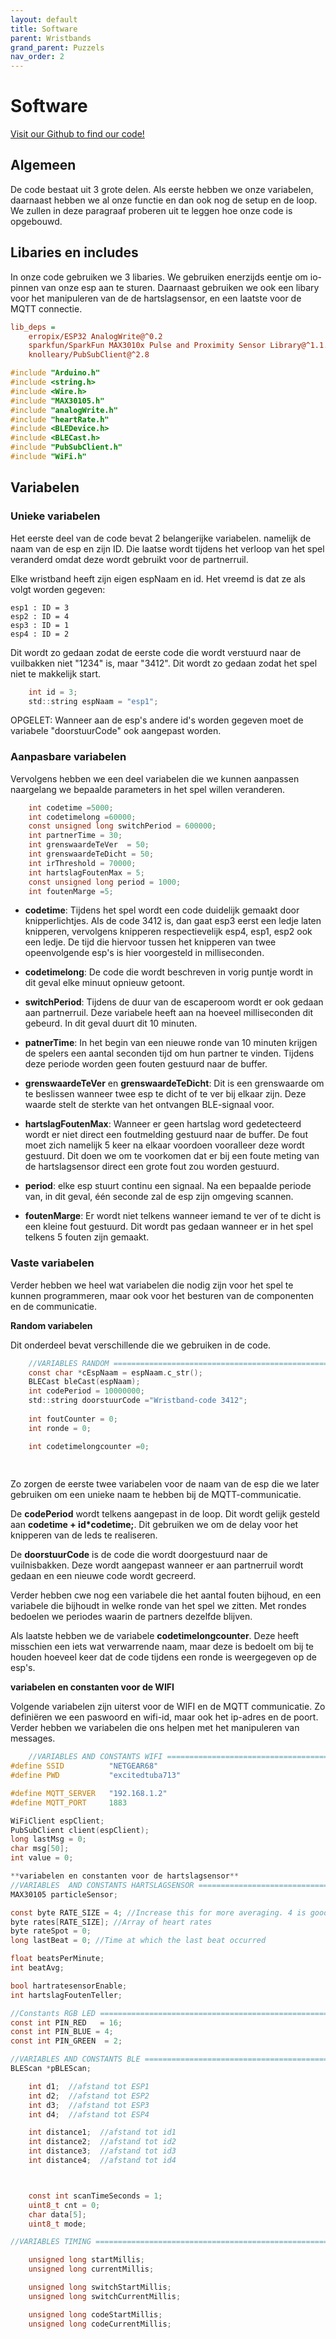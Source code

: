 ```yaml
---
layout: default
title: Software
parent: Wristbands
grand_parent: Puzzels
nav_order: 2
---
```



# Software

[Visit our Github to find our code!](https://github.com/PLAN-IT-B/BachelorProefWristbands/tree/main/Wristband-Code)

## Algemeen

De code bestaat uit 3 grote delen. Als eerste hebben we onze variabelen, daarnaast hebben we al onze functie en dan ook nog de setup en de loop. We zullen in deze paragraaf proberen uit te leggen hoe onze code is opgebouwd.

## Libaries en includes

In onze code gebruiken we 3 libaries. We gebruiken enerzijds eentje om io-pinnen van onze esp aan te sturen. Daarnaast gebruiken we ook een libary voor het manipuleren van de de hartslagsensor, en een laatste voor de MQTT connectie.

```ini
lib_deps = 
	erropix/ESP32 AnalogWrite@^0.2
	sparkfun/SparkFun MAX3010x Pulse and Proximity Sensor Library@^1.1.1
	knolleary/PubSubClient@^2.8
```

```c
#include "Arduino.h"
#include <string.h>
#include <Wire.h>
#include "MAX30105.h"
#include "analogWrite.h"
#include "heartRate.h"
#include <BLEDevice.h>
#include <BLECast.h>
#include "PubSubClient.h" 
#include "WiFi.h"
```

## Variabelen

### Unieke variabelen

Het eerste deel van de code bevat 2 belangerijke variabelen.
namelijk de naam van de esp en zijn ID. Die laatse wordt tijdens het verloop van het spel veranderd omdat deze wordt gebruikt voor de partnerruil. 

Elke wristband heeft zijn eigen espNaam en id. Het vreemd is dat ze als volgt worden gegeven:

    esp1 : ID = 3
    esp2 : ID = 4
    esp3 : ID = 1
    esp4 : ID = 2

Dit wordt zo gedaan zodat de eerste code die wordt verstuurd naar de vuilbakken niet "1234" is, maar "3412".  Dit wordt zo gedaan zodat het spel niet te makkelijk start.
    
```c
    int id = 3;
    std::string espNaam = "esp1";
```

OPGELET: Wanneer aan de esp's andere id's worden gegeven moet de variabele "doorstuurCode" ook aangepast worden.

### Aanpasbare variabelen

Vervolgens hebben we een deel variabelen die we kunnen aanpassen naargelang we bepaalde parameters in het spel willen veranderen.

```c
    int codetime =5000;
    int codetimelong =60000;
    const unsigned long switchPeriod = 600000;
    int partnerTime = 30;
    int grenswaardeTeVer  = 50;   
    int grenswaardeTeDicht = 50; 
    int irThreshold = 70000;
    int hartslagFoutenMax = 5;
    const unsigned long period = 1000;
    int foutenMarge =5;
```
* **codetime**: 
Tijdens het spel wordt een code duidelijk gemaakt door knipperlichtjes. Als de code 3412 is, dan gaat esp3 eerst een ledje laten knipperen, vervolgens knipperen respectievelijk esp4, esp1, esp2 ook een ledje. De tijd die hiervoor tussen het knipperen van twee opeenvolgende esp's is hier voorgesteld in milliseconden.

* **codetimelong**: De code die wordt beschreven in vorig puntje wordt in dit geval elke minuut opnieuw getoont.

* **switchPeriod**: Tijdens de duur van de escaperoom wordt er ook gedaan aan partnerruil. Deze variabele heeft aan na hoeveel milliseconden dit gebeurd. In dit geval duurt dit 10 minuten.

* **patnerTime**: In het begin van een nieuwe ronde van 10 minuten krijgen de spelers een aantal seconden tijd om hun partner te vinden. Tijdens deze periode worden geen fouten gestuurd naar de buffer.

* **grenswaardeTeVer** en **grenswaardeTeDicht**: Dit is een grenswaarde om te beslissen wanneer twee esp te dicht of te ver bij elkaar zijn. Deze waarde stelt de sterkte van het ontvangen BLE-signaal voor.

* **hartslagFoutenMax**: Wanneer er geen hartslag word gedetecteerd wordt er niet direct een foutmelding gestuurd naar de buffer. De fout moet zich namelijk 5 keer na elkaar voordoen vooralleer deze wordt gestuurd. Dit doen we om te voorkomen dat er bij een foute meting van de hartslagsensor direct een grote fout zou worden gestuurd.

* **period**: elke esp stuurt continu een signaal. Na een bepaalde periode van, in dit geval, één seconde zal de esp zijn omgeving scannen.

* **foutenMarge**: Er wordt niet telkens wanneer iemand te ver of te dicht is een kleine fout gestuurd. Dit wordt pas gedaan wanneer er in het spel telkens 5 fouten zijn gemaakt.

### Vaste variabelen 
Verder hebben we heel wat variabelen die nodig zijn voor het spel te kunnen programmeren, maar ook voor het besturen van de componenten en de communicatie.

__Random variabelen__

Dit onderdeel bevat verschillende die we gebruiken in de code.
```c
    //VARIABLES RANDOM ============================================================
    const char *cEspNaam = espNaam.c_str();
    BLECast bleCast(espNaam);                  
    int codePeriod = 10000000;
    std::string doorstuurCode ="Wristband-code 3412";
   
    int foutCounter = 0;
    int ronde = 0;

    int codetimelongcounter =0;
    
    
```
Zo zorgen de eerste twee variabelen voor de naam van de esp die we later gebruiken om een unieke naam te hebben bij de MQTT-communicatie.

De **codePeriod** wordt telkens aangepast in de loop. Dit wordt gelijk gesteld aan **codetime + id*codetime;**. Dit gebruiken we om de delay voor het knipperen van de leds te realiseren.

De **doorstuurCode** is de code die wordt doorgestuurd naar de vuilnisbakken. Deze wordt aangepast wanneer er aan partnerruil wordt gedaan en een nieuwe code wordt gecreerd.

Verder hebben cwe nog een variabele die het aantal fouten bijhoud, en een variabele die bijhoudt in welke ronde van het spel we zitten. Met rondes bedoelen we periodes waarin de partners dezelfde blijven.

Als laatste hebben we de variabele **codetimelongcounter**. Deze heeft misschien een iets wat verwarrende naam, maar deze is bedoelt om bij te houden hoeveel keer dat de code tijdens een ronde is weergegeven op de esp's. 

**variabelen en constanten voor de WIFI**

Volgende variabelen zijn uiterst voor de WIFI en de MQTT communicatie. Zo definiëren we een paswoord en wifi-id, maar ook het ip-adres en de poort. Verder hebben we variabelen die ons helpen met het manipuleren van messages.
```c
    //VARIABLES AND CONSTANTS WIFI ============================================================
#define SSID          "NETGEAR68"
#define PWD           "excitedtuba713"

#define MQTT_SERVER   "192.168.1.2"
#define MQTT_PORT     1883

WiFiClient espClient;
PubSubClient client(espClient);
long lastMsg = 0;
char msg[50];
int value = 0;
```

```c
**variabelen en constanten voor de hartslagsensor**
//VARIABLES  AND CONSTANTS HARTSLAGSENSOR ==============================================
MAX30105 particleSensor;

const byte RATE_SIZE = 4; //Increase this for more averaging. 4 is good.
byte rates[RATE_SIZE]; //Array of heart rates
byte rateSpot = 0;
long lastBeat = 0; //Time at which the last beat occurred

float beatsPerMinute;
int beatAvg;

bool hartratesensorEnable;
int hartslagFoutenTeller;

```

```c
//Constants RGB LED ============================================================
const int PIN_RED   = 16;
const int PIN_BLUE = 4;
const int PIN_GREEN  = 2;
```

```c
//VARIABLES AND CONSTANTS BLE ============================================================
BLEScan *pBLEScan;

    int d1;  //afstand tot ESP1
    int d2;  //afstand tot ESP2
    int d3;  //afstand tot ESP3
    int d4;  //afstand tot ESP4

    int distance1;  //afstand tot id1
    int distance2;  //afstand tot id2
    int distance3;  //afstand tot id3
    int distance4;  //afstand tot id4



    const int scanTimeSeconds = 1;
    uint8_t cnt = 0;
    char data[5];
    uint8_t mode;


```

```c
//VARIABLES TIMING ============================================================

    unsigned long startMillis;  
    unsigned long currentMillis;

    unsigned long switchStartMillis;
    unsigned long switchCurrentMillis;

    unsigned long codeStartMillis;
    unsigned long codeCurrentMillis;
```













